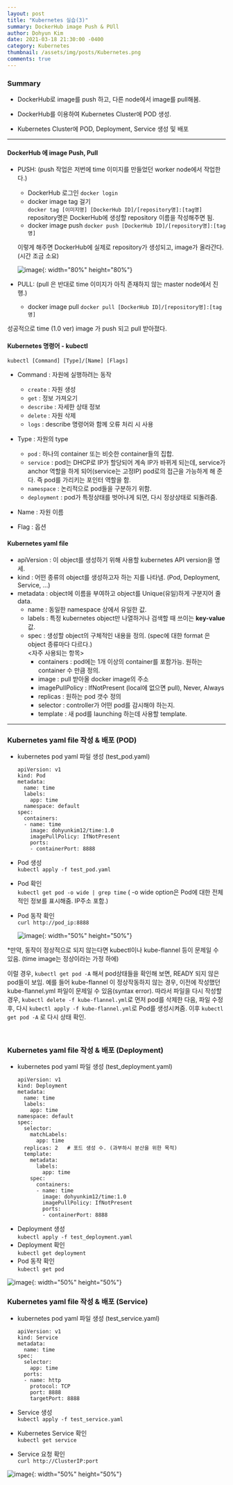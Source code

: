 ```yaml
---
layout: post
title: "Kubernetes 실습(3)"
summary: DockerHub image Push & PUll
author: Dohyun Kim
date: 2021-03-18 21:30:00 -0400
category: Kubernetes
thumbnail: /assets/img/posts/Kubernetes.png
comments: true
---
```


### Summary

- DockerHub로 image를 push 하고, 다른 node에서 image를 pull해봄.  

- DockerHub를 이용하여 Kubernetes Cluster에 POD 생성.

- Kubernetes Cluster에 POD, Deployment, Service 생성 및 배포

---

#### DockerHub 에 image Push, Pull
- PUSH: (push 작업은 저번에 time 이미지를 만들었던 worker node에서 작업한다.)
    + DockerHub 로그인 ```docker login```
    + docker image tag 걸기  
        ```docker tag [이미지명] [DockerHub ID]/[repository명]:[tag명]```  
        repository명은 DockerHub에 생성할 repository 이름을 작성해주면 됨.
    + docker image push
        ```docker push [DockerHub ID]/[repository명]:[tag명]```

    이렇게 해주면 DockerHub에 실제로 repository가 생성되고, image가 올라간다. (시간 조금 소요)

    ![image](https://user-images.githubusercontent.com/72643027/112596257-eaa1d600-8e4e-11eb-83a6-50e985351678.png){: width="80%" height="80%"}

- PULL: (pull 은 반대로 time 이미지가 아직 존재하지 않는 master node에서 진행.)
    + docker image pull
        ```docker pull [DockerHub ID]/[repository명]:[tag명]```

성공적으로 time (1.0 ver) image 가 push 되고 pull 받아졌다.

#### Kubernetes 명령어 - kubectl
```kubectl [Command] [Type]/[Name] [Flags]```  
- Command : 자원에 실행하려는 동작
    + ```create``` : 자원 생성
    + ```get``` : 정보 가져오기
    + ```describe``` : 자세한 상태 정보
    + ```delete``` : 자원 삭제 
    + ```logs``` : describe 명령어와 함께 오류 처리 시 사용

- Type : 자원의 type
    + ```pod``` : 하나의 container 또는 비슷한 container들의 집합.
    + ```service``` : pod는 DHCP로 IP가 할당되어 계속 IP가 바뀌게 되는데, service가 anchor 역할을 하게 되어(service는 고정IP) pod로의 접근을 가능하게 해 준다. 즉 pod를 가리키는 포인터 역할을 함.
    + ```namespace``` : 논리적으로 pod들을 구분하기 위함.
    + ```deployment``` : pod가 특정상태를 벗어나게 되면, 다시 정상상태로 되돌려줌.

- Name : 자원 이름
- Flag : 옵션


#### Kubernetes yaml file
- apiVersion : 이 object를 생성하기 위해 사용할 kubernetes API version을 명세.
- kind : 어떤 종류의 object를 생성하고자 하는 지를 나타냄. (Pod, Deployment, Service, ...)
- metadata : object에 이름을 부여하고 object를 Unique(유일)하게 구분지어 줄 data.
    + name : 동일한 namespace 상에서 유일한 값.
    + labels : 특정 kubernetes object만 나열하거나 검색할 때 쓰이는 **key-value** 값.
    + spec : 생성할 object의 구체적인 내용을 정의. (spec에 대한 format 은 object 종류마다 다르다.)  
        <자주 사용되는 항목>
        - containers : pod에는 1개 이상의 container를 포함가능. 원하는 container 수 만큼 정의.
        - image : pull 받아올 docker image의 주소
        - imagePullPolicy : IfNotPresent (local에 없으면 pull), Never, Always
        - replicas : 원하는 pod 갯수 정의
        - selector : controller가 어떤 pod를 감시해야 하는지.
        - template : 새 pod를 launching 하는데 사용할 template.

---

### Kubernetes yaml file 작성 & 배포 (POD)
- kubernetes pod yaml 파일 생성 (test_pod.yaml)  
    ```
    apiVersion: v1
    kind: Pod
    metadata:
      name: time
      labels:
        app: time
      namespace: default
    spec:
      containers:
      - name: time
        image: dohyunkim12/time:1.0
        imagePullPolicy: IfNotPresent
        ports:
        - containerPort: 8888
    ```

- Pod 생성  
    ```kubectl apply -f test_pod.yaml```
- Pod 확인  
    ```kubectl get pod -o wide | grep time``` ( -o wide option은 Pod에 대한 전체적인 정보를 표시해줌. IP주소 포함.)
- Pod 동작 확인  
    ```curl http://pod_ip:8888```

    ![image](https://user-images.githubusercontent.com/72643027/112599183-f099b600-8e52-11eb-8509-eb3f71db680e.png){: width="50%" height="50%"}


*만약, 동작이 정상적으로 되지 않는다면 kubectl이나 kube-flannel 등이 문제일 수 있음. (time image는 정상이라는 가정 하에)

이럴 경우, ```kubectl get pod -A``` 해서 pod상태들을 확인해 보면, READY 되지 않은 pod들이 보임. 예를 들어 kube-flannel 이 정상작동하지 않는 경우, 이전에 작성했던 kube-flannel.yml 파일이 문제일 수 있음(syntax error). 따라서 파일을 다시 작성할 경우, ```kubectl delete -f kube-flannel.yml```로 먼저 pod를 삭제한 다음, 파일 수정 후, 다시 ```kubectl apply -f kube-flannel.yml```로 Pod를 생성시켜줌. 이후 ```kubectl get pod -A``` 로 다시 상태 확인.

<br/>

### Kubernetes yaml file 작성 & 배포 (Deployment)
- kubernetes pod yaml 파일 생성 (test_deployment.yaml)
    ``` 
    apiVersion: v1 
    kind: Deployment 
    metadata: 
      name: time 
      labels: 
        app: time 
    namespace: default 
    spec: 
      selector: 
        matchLabels:
          app: time
      replicas: 2   # 포드 생성 수. (과부하시 분산을 위한 목적)
      template:
        metadata:
          labels:
            app: time
        spec:
          containers:
          - name: time
            image: dohyunkim12/time:1.0
            imagePullPolicy: IfNotPresent
            ports:
            - containerPort: 8888
    ```
- Deployment 생성  
    ```kubectl apply -f test_deployment.yaml```
- Deployment 확인  
    ```kubectl get deployment```
- Pod 동작 확인  
    ```kubectl get pod```

![image](https://user-images.githubusercontent.com/72643027/112600741-eaa4d480-8e54-11eb-8bd8-5d7da1fb172c.png){: width="50%" height="50%"}

### Kubernetes yaml file 작성 & 배포 (Service)
- kubernetes pod yaml 파일 생성 (test_service.yaml)  
    ```
    apiVersion: v1
    kind: Service
    metadata:
      name: time
    spec:
      selector:
        app: time
      ports:
      - name: http
        protocol: TCP
        port: 8888
        targetPort: 8888
    ```

- Service 생성  
    ```kubectl apply -f test_service.yaml```
- Kubernetes Service 확인  
    ```kubectl get service```
- Service 요청 확인  
    ```curl http://ClusterIP:port```

![image](https://user-images.githubusercontent.com/72643027/112601310-a6fe9a80-8e55-11eb-9b42-23c6eb7f52a0.png){: width="50%" height="50%"}


